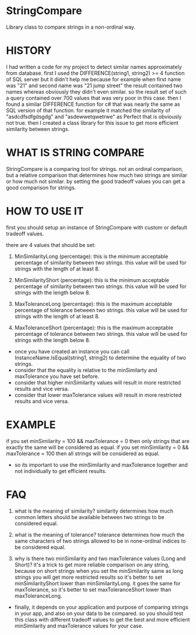 # StringCompare
Library class to compare strings in a non-ordinal way.

# HISTORY
I had written a code for my project to detect similar names approximately from database.
first I used the DIFFERENCE(string1, string2) >= 4 function of SQL server but it didn't help me because for example 
when first name was "21" and second name was "21 jump street" the result contained two names whereas obviously they didn't even 
similar. so the result set of such a query contained over 700 values that was very poor in this case.
then I found a similar DIFFERENCE function for c# that was nearly the same as SQL version of that function. for example 
it matched the similarity of "asdcdfsdfgdsgdg" and "asdewwetqwetrwe" as Perfect that is obviously not true.
then I created a class library for this issue to get more efficient similarity between strings.

# WHAT IS STRING COMPARE
StringCompare is a comparing tool for strings. not an ordinal comparison, but a relative comparison that 
determines how much two strings are similar or how much not similar.
by setting the good tradeoff values you can get a good comparison for strings.

# HOW TO USE IT
first you should setup an instance of StringCompare with custom or default tradeoff values.

there are 4 values that should be set:

1. MinSimilarityLong (percentage):
   this is the minimum acceptable percentage of similarity between two strings.
   this value will be used for strings with the length of at least 8.

2. MinSimilarityShort (percentage):
   this is the minimum acceptable percentage of similarity between two strings.
   this value will be used for strings with the length below 8.

3. MaxToleranceLong (percentage):
   this is the maximum acceptable percentage of tolerance between two strings.
   this value will be used for strings with the length of at least 8.

4. MaxToleranceShort (percentage):
   this is the maximum acceptable percentage of tolerance between two strings.
   this value will be used for strings with the length below 8.

* once you have created an instance you can call InstanceName.IsEqual(string1, string2) to determine the equality of two strings.
* consider that the equality is relative to the minSimilarty and maxTolerance you have set before.
* consider that higher minSimilarity values will result in more restricted results and vice versa.
* consider that lower maxTolerance values will result in more restricted results and vice versa.

# EXAMPLE
if you set minSimilarity = 100 && maxTolerance = 0
then only strings that are exactly the same will be considered as equal.
if you set minSimilarity = 0 && maxTolerance = 100
then all strings will be considered as equal.

* so its important to use the minSimilarity and maxTolerance together and not individually to get efficient results.

# FAQ

1. what is the meaning of similarity?
   similarity determines how much common letters should be available between two strings to be considered equal.

2. what is the meaning of tolerance?
   tolerance determines how much the same characters of two strings allowed to be in none-ordinal indices to be considered equal.

3. why is there two minSimilarity and two maxTolerance values (Long and Short)?
   it's a trick to get more reliable comparison on any string, because on short strings when you set the minSimilarity 
   same as long strings you will get more restricted results so it's better to set minSimilarityShort lower than minSimilarityLong.
   it goes the same for maxTolerance, so it's better to set maxToleranceShort lower than maxToleranceLong.

* finally, it depends on your application and purpose of comparing strings in your app, and also on your data to be compared.
  so you should test this class with different tradeoff values to get the best and more efficient minSimilarity and maxTolerance 
  values for your case.
